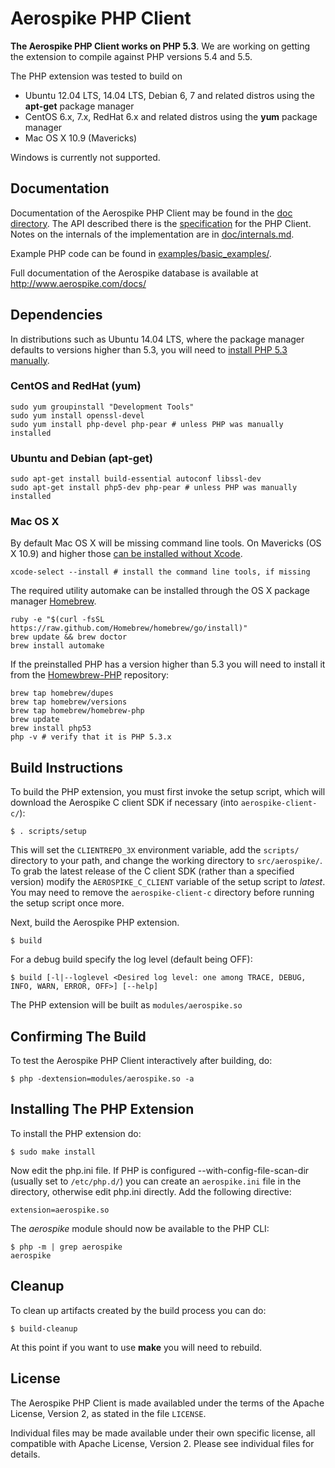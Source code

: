 # Aerospike PHP Client

**The Aerospike PHP Client works on PHP 5.3**. We are working on getting the
extension to compile against PHP versions 5.4 and 5.5.

The PHP extension was tested to build on

 - Ubuntu 12.04 LTS, 14.04 LTS, Debian 6, 7 and related distros using the **apt-get** package manager
 - CentOS 6.x, 7.x, RedHat 6.x and related distros using the **yum** package manager
 - Mac OS X 10.9 (Mavericks)

Windows is currently not supported.

## Documentation

Documentation of the Aerospike PHP Client may be found in the [doc directory](doc/README.md).
The API described there is the [specification](doc/aerospike.md) for the PHP Client.
Notes on the internals of the implementation are in [doc/internals.md](doc/internals.md).

Example PHP code can be found in [examples/basic_examples/](examples/basic_examples).

Full documentation of the Aerospike database is available at http://www.aerospike.com/docs/

## Dependencies

In distributions such as Ubuntu 14.04 LTS, where the package manager defaults
to versions higher than 5.3, you will need to [install PHP 5.3 manually](http://www.php.net/downloads.php).

### CentOS and RedHat (yum)

    sudo yum groupinstall "Development Tools"
    sudo yum install openssl-devel
    sudo yum install php-devel php-pear # unless PHP was manually installed

### Ubuntu and Debian (apt-get)

    sudo apt-get install build-essential autoconf libssl-dev
    sudo apt-get install php5-dev php-pear # unless PHP was manually installed

### Mac OS X

By default Mac OS X will be missing command line tools. On Mavericks (OS X 10.9)
and higher those [can be installed without Xcode](http://osxdaily.com/2014/02/12/install-command-line-tools-mac-os-x/).

    xcode-select --install # install the command line tools, if missing

The required utility automake can be installed through the OS X package manager
[Homebrew](http://brew.sh/).

    ruby -e "$(curl -fsSL https://raw.github.com/Homebrew/homebrew/go/install)"
    brew update && brew doctor
    brew install automake

If the preinstalled PHP has a version higher than 5.3 you will need to install it
from the [Homewbrew-PHP](https://github.com/Homebrew/homebrew-php) repository:

    brew tap homebrew/dupes
    brew tap homebrew/versions
    brew tap homebrew/homebrew-php
    brew update
    brew install php53
    php -v # verify that it is PHP 5.3.x

## Build Instructions

To build the PHP extension, you must first invoke the setup script, which will
download the Aerospike C client SDK if necessary (into `aerospike-client-c/`):

    $ . scripts/setup

This will set the `CLIENTREPO_3X` environment variable, add the `scripts/` 
directory to your path, and change the working directory to `src/aerospike/`.
To grab the latest release of the C client SDK (rather than a specified
version) modify the `AEROSPIKE_C_CLIENT` variable of the setup script
to *latest*. You may need to remove the `aerospike-client-c` directory before
running the setup script once more.

Next, build the Aerospike PHP extension.

    $ build

For a debug build specify the log level (default being OFF):

    $ build [-l|--loglevel <Desired log level: one among TRACE, DEBUG, INFO, WARN, ERROR, OFF>] [--help]

The PHP extension will be built as `modules/aerospike.so`

## Confirming The Build

To test the Aerospike PHP Client interactively after building, do:

    $ php -dextension=modules/aerospike.so -a

## Installing The PHP Extension

To install the PHP extension do:

    $ sudo make install

Now edit the php.ini file.  If PHP is configured --with-config-file-scan-dir
(usually set to `/etc/php.d/`) you can create an `aerospike.ini` file in the
directory, otherwise edit php.ini directly. Add the following directive:

    extension=aerospike.so

The *aerospike* module should now be available to the PHP CLI:

    $ php -m | grep aerospike
    aerospike

## Cleanup

To clean up artifacts created by the build process you can do:

    $ build-cleanup

At this point if you want to use **make** you will need to rebuild.

## License

The Aerospike PHP Client is made availabled under the terms of
the Apache License, Version 2, as stated in the file `LICENSE`.

Individual files may be made available under their own specific license,
all compatible with Apache License, Version 2. Please see individual files for
details.


